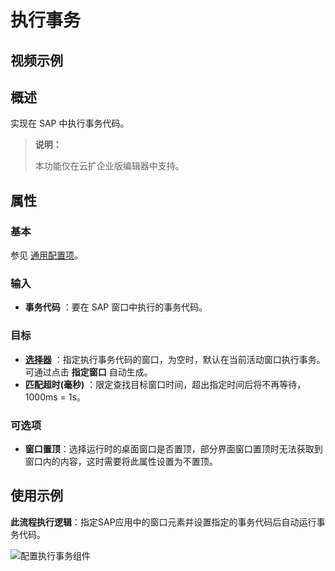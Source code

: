 # 执行事务

## 视频示例

## 概述

实现在 SAP 中执行事务代码。

> **说明：**
>
> 本功能仅在云扩企业版编辑器中支持。

## 属性

### 基本

参见 [通用配置项](../../Appendix/CommonConfigurationItems.md)。

### 输入

- **事务代码** ：要在 SAP 窗口中执行的事务代码。

### 目标

- **[选择器](../../Appendix/Selector.md?_v=v2020.4)** ：指定执行事务代码的窗口，为空时，默认在当前活动窗口执行事务。可通过点击 **指定窗口** 自动生成。
- **匹配超时(毫秒)** ：限定查找目标窗口时间，超出指定时间后将不再等待，1000ms = 1s。

### 可选项

- **窗口置顶**：选择运行时的桌面窗口是否置顶，部分界面窗口置顶时无法获取到窗口内的内容，这时需要将此属性设置为不置顶。

## 使用示例

**此流程执行逻辑**：指定SAP应用中的窗口元素并设置指定的事务代码后自动运行事务代码。

![配置执行事务组件](https://docimages.blob.core.chinacloudapi.cn/images/Activities/SAPTransaction-1.png)
